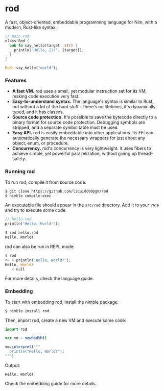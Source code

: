 # rod

A fast, object-oriented, embeddable programming language for Nim,
with a modern, Rust-like syntax.

```rust
// main.rod
class Rod {
  pub fn say_hello(target: str) {
    println("Hello, {}!", [target]);
  }
}

Rod::say_hello("world");
```

### Features
 - **A fast VM.** rod uses a small, yet modular instruction set for its VM,
   making code execution very fast.
 - **Easy-to-understand syntax.** The language's syntax is similar to Rust,
   but without a lot of the hard stuff – there's no lifetimes,
   it's dynamically typed, and it has classes.
 - **Source code protection.** It's possible to save the bytecode directly to a
   binary format for source code protection. Debugging symbols are stripped,
   and a separate symbol table must be used.
 - **Easy API.** rod is easily embeddable into other applications. Its FFI
   can automatically generate the necessary wrappers for just about any object,
   enum, or procedure.
 - **Concurrency.** rod's concurrency is very lightweight. It uses fibers to
   achieve simple, yet powerful parallelization, without giving up
   thread-safety.

### Running rod
To run rod, compile it from source code:
```sh
$ git clone https://github.com/liquid600pgm/rod
$ nimble compile-exec
```
An executable file should appear in the `src/rod` directory. Add it to your
`PATH` and try to execute some code:
```rust
// hello.rod
println("Hello, World!");
```
```sh
$ rod hello.rod
Hello, World!
```
rod can also be run in REPL mode:
```rust
$ rod
r~ > println("Hello, World!");
Hello, World!
   < null
```
For more details, check the language guide.

### Embedding
To start with embedding rod, install the nimble package:
```sh
$ nimble install rod
```
Then, import rod, create a new VM and execute some code:
```nim
import rod

var vm = newRodVM()

vm.interpret("""
  println("Hello, World!");
""")
```
Output:
```
Hello, World!
```
Check the embedding guide for more details.
